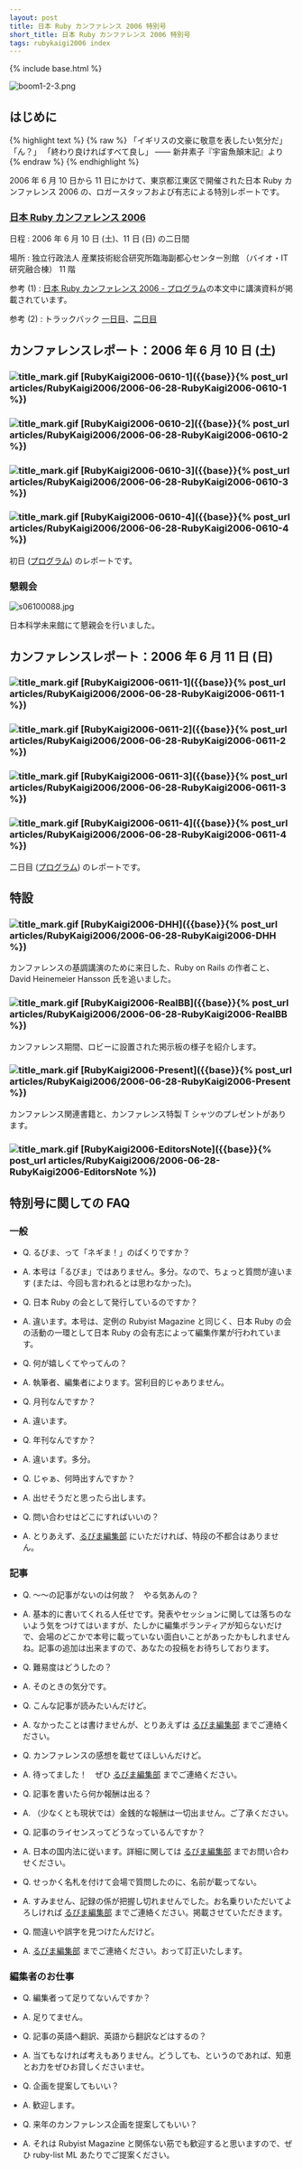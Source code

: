 ```yaml
---
layout: post
title: 日本 Ruby カンファレンス 2006 特別号
short_title: 日本 Ruby カンファレンス 2006 特別号
tags: rubykaigi2006 index
---
```

{% include base.html %}

![boom1-2-3.png]({{base}}{{site.baseurl}}/images/rubykaigi2006/boom1-2-3.png)

## はじめに

{% highlight text %}
{% raw %}
「イギリスの文豪に敬意を表したい気分だ」
「ん？」
「終わり良ければすべて良し」
    ―― 新井素子『宇宙魚顛末記』より
{% endraw %}
{% endhighlight %}


2006 年 6 月 10 日から 11 日にかけて、東京都江東区で開催された日本 Ruby カンファレンス 2006 の、ロガースタッフおよび有志による特別レポートです。

### [日本 Ruby カンファレンス 2006](http://jp.rubyist.net/RubyKaigi2006/)

日程
:  2006 年 6 月 10 日 (土)、11 日 (日) の二日間

場所
:  独立行政法人 産業技術総合研究所臨海副都心センター別館 （バイオ・IT 研究融合棟） 11 階

参考 (1)
:  [日本 Ruby カンファレンス 2006 - プログラム](http://jp.rubyist.net/RubyKaigi2006/program.html)の本文中に講演資料が掲載されています。

参考 (2)
:  トラックバック [一日目](http://jp.rubyist.net/RubyKaigi2006/tb20060610.html)、[二日目](http://jp.rubyist.net/RubyKaigi2006/tb20060611.html)

## カンファレンスレポート：2006 年 6 月 10 日 (土)

### ![title_mark.gif]({{base}}{{site.baseurl}}/images/title_mark.gif) [RubyKaigi2006-0610-1]({{base}}{% post_url articles/RubyKaigi2006/2006-06-28-RubyKaigi2006-0610-1 %})

### ![title_mark.gif]({{base}}{{site.baseurl}}/images/title_mark.gif) [RubyKaigi2006-0610-2]({{base}}{% post_url articles/RubyKaigi2006/2006-06-28-RubyKaigi2006-0610-2 %})

### ![title_mark.gif]({{base}}{{site.baseurl}}/images/title_mark.gif) [RubyKaigi2006-0610-3]({{base}}{% post_url articles/RubyKaigi2006/2006-06-28-RubyKaigi2006-0610-3 %})

### ![title_mark.gif]({{base}}{{site.baseurl}}/images/title_mark.gif) [RubyKaigi2006-0610-4]({{base}}{% post_url articles/RubyKaigi2006/2006-06-28-RubyKaigi2006-0610-4 %})

初日 ([プログラム](http://jp.rubyist.net/RubyKaigi2006/program0610.html)) のレポートです。

### 懇親会
![s06100088.jpg]({{base}}{{site.baseurl}}/images/rubykaigi2006/s06100088.jpg)

日本科学未来館にて懇親会を行いました。

## カンファレンスレポート：2006 年 6 月 11 日 (日)

### ![title_mark.gif]({{base}}{{site.baseurl}}/images/title_mark.gif) [RubyKaigi2006-0611-1]({{base}}{% post_url articles/RubyKaigi2006/2006-06-28-RubyKaigi2006-0611-1 %})

### ![title_mark.gif]({{base}}{{site.baseurl}}/images/title_mark.gif) [RubyKaigi2006-0611-2]({{base}}{% post_url articles/RubyKaigi2006/2006-06-28-RubyKaigi2006-0611-2 %})

### ![title_mark.gif]({{base}}{{site.baseurl}}/images/title_mark.gif) [RubyKaigi2006-0611-3]({{base}}{% post_url articles/RubyKaigi2006/2006-06-28-RubyKaigi2006-0611-3 %})

### ![title_mark.gif]({{base}}{{site.baseurl}}/images/title_mark.gif) [RubyKaigi2006-0611-4]({{base}}{% post_url articles/RubyKaigi2006/2006-06-28-RubyKaigi2006-0611-4 %})

二日目 ([プログラム](http://jp.rubyist.net/RubyKaigi2006/program0611.html)) のレポートです。

## 特設

### ![title_mark.gif]({{base}}{{site.baseurl}}/images/title_mark.gif) [RubyKaigi2006-DHH]({{base}}{% post_url articles/RubyKaigi2006/2006-06-28-RubyKaigi2006-DHH %})

カンファレンスの基調講演のために来日した、Ruby on Rails の作者こと、David Heinemeier Hansson 氏を追いました。

### ![title_mark.gif]({{base}}{{site.baseurl}}/images/title_mark.gif) [RubyKaigi2006-RealBB]({{base}}{% post_url articles/RubyKaigi2006/2006-06-28-RubyKaigi2006-RealBB %})

カンファレンス期間、ロビーに設置された掲示板の様子を紹介します。

### ![title_mark.gif]({{base}}{{site.baseurl}}/images/title_mark.gif) [RubyKaigi2006-Present]({{base}}{% post_url articles/RubyKaigi2006/2006-06-28-RubyKaigi2006-Present %})

カンファレンス関連書籍と、カンファレンス特製 T シャツのプレゼントがあります。

### ![title_mark.gif]({{base}}{{site.baseurl}}/images/title_mark.gif) [RubyKaigi2006-EditorsNote]({{base}}{% post_url articles/RubyKaigi2006/2006-06-28-RubyKaigi2006-EditorsNote %})

## 特別号に関しての FAQ

### 一般

* Q. るびま、って「ネギま！」のぱくりですか？
* A. 本号は「るびま」ではありません。多分。なので、ちょっと質問が違います (または、今回も言われるとは思わなかった)。


* Q. 日本 Ruby の会として発行しているのですか？
* A. 違います。本号は、定例の Rubyist Magazine と同じく、日本 Ruby の会の活動の一環として日本 Ruby の会有志によって編集作業が行われています。


* Q. 何が嬉しくてやってんの？
* A. 執筆者、編集者によります。営利目的じゃありません。


* Q. 月刊なんですか？
* A. 違います。


* Q. 年刊なんですか？
* A. 違います。多分。


* Q. じゃぁ、何時出すんですか？
* A. 出せそうだと思ったら出します。


* Q. 問い合わせはどこにすればいいの？
* A. とりあえず、[るびま編集部](mailto:magazine@ruby-no-kai.org) にいただければ、特段の不都合はありません。


### 記事

* Q. 〜〜の記事がないのは何故？　やる気あんの？
* A. 基本的に書いてくれる人任せです。発表やセッションに関しては落ちのないよう気をつけてはいますが、たしかに編集ボランティアが知らないだけで、会場のどこかで本号に載っていない面白いことがあったかもしれませんね。記事の追加は出来ますので、あなたの投稿をお待ちしております。


* Q. 難易度はどうしたの？
* A. そのときの気分です。


* Q. こんな記事が読みたいんだけど。
* A. なかったことは書けませんが、とりあえずは [るびま編集部](mailto:magazine@ruby-no-kai.org) までご連絡ください。


* Q. カンファレンスの感想を載せてほしいんだけど。
* A. 待ってました！　ぜひ [るびま編集部](mailto:magazine@ruby-no-kai.org) までご連絡ください。


* Q. 記事を書いたら何か報酬は出る？
* A. （少なくとも現状では）金銭的な報酬は一切出ません。ご了承ください。


* Q. 記事のライセンスってどうなっているんですか？
* A. 日本の国内法に従います。詳細に関しては [るびま編集部](mailto:magazine@ruby-no-kai.org) までお問い合わせください。


* Q. せっかく名札を付けて会場で質問したのに、名前が載ってない。
* A. すみません、記録の係が把握し切れませんでした。お名乗りいただいてよろしければ [るびま編集部](mailto:magazine@ruby-no-kai.org) までご連絡ください。掲載させていただきます。


* Q. 間違いや誤字を見つけたんだけど。
* A. [るびま編集部](mailto:magazine@ruby-no-kai.org) までご連絡ください。おって訂正いたします。


### 編集者のお仕事

* Q. 編集者って足りてないんですか？
* A. 足りてません。


* Q. 記事の英語へ翻訳、英語から翻訳などはするの？
* A. 当てもなければ考えもありません。どうしても、というのであれば、知恵とお力をぜひお貸しくださいませ。


* Q. 企画を提案してもいい？
* A. 歓迎します。


* Q. 来年のカンファレンス企画を提案してもいい？
* A. それは Rubyist Magazine と関係ない筋でも歓迎すると思いますので、ぜひ ruby-list ML あたりでご提案ください。
